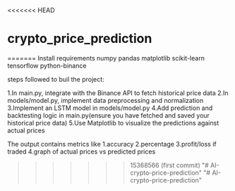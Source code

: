 <<<<<<< HEAD
# crypto_price_prediction
=======
Install requirements
numpy
pandas
matplotlib
scikit-learn
tensorflow
python-binance

steps followed to buil the project:

1.In main.py, integrate with the Binance API to fetch historical price data
2.In models/model.py, implement data preprocessing and normalization
3.Implement an LSTM model in models/model.py
4.Add prediction and backtesting logic in main.py(ensure you have fetched and saved your historical price data)
5.Use Matplotlib to visualize the predictions against actual prices 

The output contains metrics like 
1.accuracy 
2.percentage
3.profit/loss if traded
4.graph of actual prices vs predicted prices
>>>>>>> 15368566 (first commit)
"# AI-crypto-price-prediction" 
"# AI-crypto-price-prediction" 
